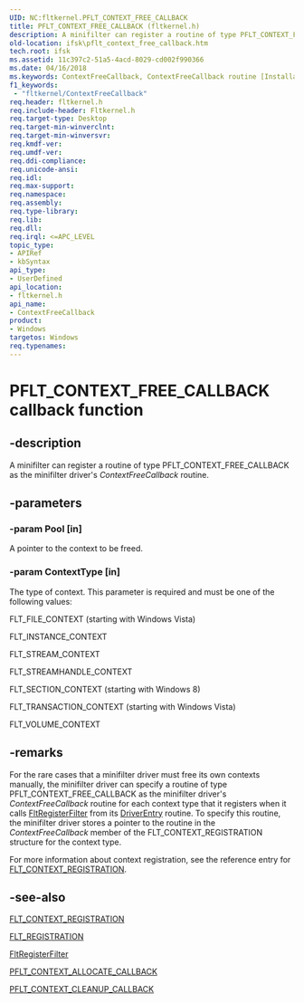 ```yaml
---
UID: NC:fltkernel.PFLT_CONTEXT_FREE_CALLBACK
title: PFLT_CONTEXT_FREE_CALLBACK (fltkernel.h)
description: A minifilter can register a routine of type PFLT_CONTEXT_FREE_CALLBACK as the minifilter driver's ContextFreeCallback routine.
old-location: ifsk\pflt_context_free_callback.htm
tech.root: ifsk
ms.assetid: 11c397c2-51a5-4acd-8029-cd002f990366
ms.date: 04/16/2018
ms.keywords: ContextFreeCallback, ContextFreeCallback routine [Installable File System Drivers], FltCallbacks_c7e2b5e1-5666-431c-9032-59914ef23336.xml, PFLT_CONTEXT_FREE_CALLBACK, fltkernel/ContextFreeCallback, ifsk.pflt_context_free_callback
f1_keywords:
 - "fltkernel/ContextFreeCallback"
req.header: fltkernel.h
req.include-header: Fltkernel.h
req.target-type: Desktop
req.target-min-winverclnt: 
req.target-min-winversvr: 
req.kmdf-ver: 
req.umdf-ver: 
req.ddi-compliance: 
req.unicode-ansi: 
req.idl: 
req.max-support: 
req.namespace: 
req.assembly: 
req.type-library: 
req.lib: 
req.dll: 
req.irql: <=APC_LEVEL
topic_type:
- APIRef
- kbSyntax
api_type:
- UserDefined
api_location:
- fltkernel.h
api_name:
- ContextFreeCallback
product:
- Windows
targetos: Windows
req.typenames: 
---
```


# PFLT_CONTEXT_FREE_CALLBACK callback function


## -description


A minifilter can register a routine of type PFLT_CONTEXT_FREE_CALLBACK as the minifilter driver's <i>ContextFreeCallback</i> routine. 


## -parameters




### -param Pool [in]

A pointer to the context to be freed. 


### -param ContextType [in]

The type of context. This parameter is required and must be one of the following values: 

FLT_FILE_CONTEXT (starting with  Windows Vista)

FLT_INSTANCE_CONTEXT

FLT_STREAM_CONTEXT

FLT_STREAMHANDLE_CONTEXT

FLT_SECTION_CONTEXT (starting with Windows 8)

FLT_TRANSACTION_CONTEXT (starting with  Windows Vista) 

FLT_VOLUME_CONTEXT


## -remarks



For the rare cases that a minifilter driver must free its own contexts manually, the minifilter driver can specify a routine of type PFLT_CONTEXT_FREE_CALLBACK as the minifilter driver's <i>ContextFreeCallback</i> routine for each context type that it registers when it calls <a href="https://docs.microsoft.com/windows-hardware/drivers/ddi/fltkernel/nf-fltkernel-fltregisterfilter">FltRegisterFilter</a> from its <a href="https://docs.microsoft.com/windows-hardware/drivers/storage/driverentry-of-ide-controller-minidriver">DriverEntry</a> routine. To specify this routine, the minifilter driver stores a pointer to the routine in the <i>ContextFreeCallback</i> member of the FLT_CONTEXT_REGISTRATION structure for the context type. 

For more information about context registration, see the reference entry for <a href="https://docs.microsoft.com/windows-hardware/drivers/ddi/fltkernel/ns-fltkernel-_flt_context_registration">FLT_CONTEXT_REGISTRATION</a>. 




## -see-also




<a href="https://docs.microsoft.com/windows-hardware/drivers/ddi/fltkernel/ns-fltkernel-_flt_context_registration">FLT_CONTEXT_REGISTRATION</a>



<a href="https://docs.microsoft.com/windows-hardware/drivers/ddi/fltkernel/ns-fltkernel-_flt_registration">FLT_REGISTRATION</a>



<a href="https://docs.microsoft.com/windows-hardware/drivers/ddi/fltkernel/nf-fltkernel-fltregisterfilter">FltRegisterFilter</a>



<a href="https://docs.microsoft.com/windows-hardware/drivers/ddi/fltkernel/nc-fltkernel-pflt_context_allocate_callback">PFLT_CONTEXT_ALLOCATE_CALLBACK</a>



<a href="https://docs.microsoft.com/windows-hardware/drivers/ddi/fltkernel/nc-fltkernel-pflt_context_cleanup_callback">PFLT_CONTEXT_CLEANUP_CALLBACK</a>
 

 

